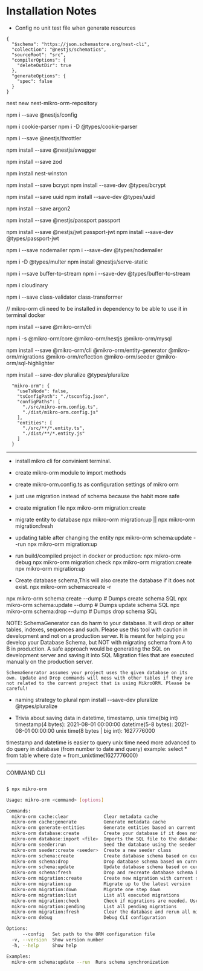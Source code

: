 # Installation Notes

- Config no unit test file when generate resources
```
{
  "$schema": "https://json.schemastore.org/nest-cli",
  "collection": "@nestjs/schematics",
  "sourceRoot": "src",
  "compilerOptions": {
    "deleteOutDir": true
  },
  "generateOptions": {
    "spec": false
  }
}
```

<!-- core-package -->
nest new nest-mikro-orm-repository

npm i --save @nestjs/config

npm i cookie-parser
npm i -D @types/cookie-parser

npm i --save @nestjs/throttler

npm install --save @nestjs/swagger

npm install --save zod

npm install nest-winston

npm install --save bcrypt
npm install --save-dev @types/bcrypt

npm install --save uuid
npm install --save-dev @types/uuid

npm install --save argon2

npm install --save @nestjs/passport passport

npm install --save @nestjs/jwt passport-jwt
npm install --save-dev @types/passport-jwt

npm i --save nodemailer
npm i --save-dev @types/nodemailer

npm i -D @types/multer
npm install @nestjs/serve-static

npm i --save buffer-to-stream
npm i --save-dev @types/buffer-to-stream

npm i cloudinary

npm i --save class-validator class-transformer
<!-- core-package -->

<!-- mikro-orm-core -->

<!-- cli is the most important after core dependency -->
// mikro-orm cli need to be installed in dependency to be able to use it in terminal docker

npm install --save @mikro-orm/cli

npm i -s @mikro-orm/core @mikro-orm/nestjs @mikro-orm/mysql

npm install --save @mikro-orm/cli @mikro-orm/entity-generator @mikro-orm/migrations @mikro-orm/reflection @mikro-orm/seeder @mikro-orm/sql-highlighter

npm install --save-dev pluralize @types/pluralize

<!-- mikro-orm-core -->

<!-- config mikro-orm package.json -->

```
  "mikro-orm": {
    "useTsNode": false,
    "tsConfigPath": "./tsconfig.json",
    "configPaths": [
      "./src/mikro-orm.config.ts",
      "./dist/mikro-orm.config.js"
    ],
    "entities": [
      "./src/**/*.entity.ts",
      "./dist/**/*.entity.js"
    ]
  }
```

<!-- config mikro-orm package.json -->

---

- install mikro cli for convinient terminal.
- create mikro-orm module to import methods
- create mikro-orm.config.ts as configuration settings of mikro orm
- just use migration instead of schema because the habit more safe
- create migration file
  npx mikro-orm migration:create
- migrate entity to database
  npx mikro-orm migration:up || npx mikro-orm migration:fresh
- updating table after changing the entity
  npx mikro-orm schema:update --run
  npx mikro-orm migration:up

- run build/compiled project in docker or production:
  npx mikro-orm debug
  npx mikro-orm migration:check
  npx mikro-orm migration:create
  npx mikro-orm migration:up

- Create database schema,This will also create the database if it does not exist.
  npx mikro-orm schema:create -r

npx mikro-orm schema:create --dump # Dumps create schema SQL
npx mikro-orm schema:update --dump # Dumps update schema SQL
npx mikro-orm schema:drop --dump # Dumps drop schema SQL

NOTE:
SchemaGenerator can do harm to your database. It will drop or alter tables, indexes, sequences and such. Please use this
tool with caution in development and not on a production server. It is meant for helping you develop your Database
Schema, but NOT with migrating schema from A to B in production. A safe approach would be generating the SQL on
development server and saving it into SQL Migration files that are executed manually on the production server.

    SchemaGenerator assumes your project uses the given database on its own. Update and Drop commands will mess with other tables if they are not related to the current project that is using MikroORM. Please be careful!

- naming strategy to plural
  npm install --save-dev pluralize @types/pluralize

- Trivia about saving data in datetime, timestamp, unix time(big int)
  timestamp(4 bytes): 2021-08-01 00:00:00
  datetime(5-8 bytes): 2021-08-01 00:00:00
  unix time(8 bytes | big int): 1627776000

timestamp and datetime is easier to query
unix time need more advanced to do query in database (from number to date and query)
example: select * from table where date = from_unixtime(1627776000)

---
COMMAND CLI

```bash

$ npx mikro-orm

Usage: mikro-orm <command> [options]

Commands:
  mikro-orm cache:clear             Clear metadata cache
  mikro-orm cache:generate          Generate metadata cache
  mikro-orm generate-entities       Generate entities based on current database schema
  mikro-orm database:create         Create your database if it does not exist
  mikro-orm database:import <file>  Imports the SQL file to the database
  mikro-orm seeder:run              Seed the database using the seeder class
  mikro-orm seeder:create <seeder>  Create a new seeder class
  mikro-orm schema:create           Create database schema based on currentmetadata
  mikro-orm schema:drop             Drop database schema based on current metadata
  mikro-orm schema:update           Update database schema based on current metadata
  mikro-orm schema:fresh            Drop and recreate database schema based on current metadata
  mikro-orm migration:create        Create new migration with current schema diff
  mikro-orm migration:up            Migrate up to the latest version
  mikro-orm migration:down          Migrate one step down
  mikro-orm migration:list          List all executed migrations
  mikro-orm migration:check         Check if migrations are needed. Useful for bash scripts.
  mikro-orm migration:pending       List all pending migrations
  mikro-orm migration:fresh         Clear the database and rerun all migrations
  mikro-orm debug                   Debug CLI configuration

Options:
      --config   Set path to the ORM configuration file                 [string]
  -v, --version  Show version number                                   [boolean]
  -h, --help     Show help                                             [boolean]

Examples:
  mikro-orm schema:update --run  Runs schema synchronization

```


